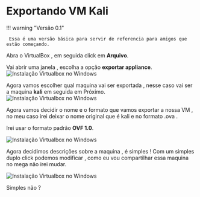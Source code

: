 # Exportando VM Kali
!!! warning "Versão 0.1"

     Essa é uma versão básica para servir de referencia para amigos que estão começando.

Abra o VirtualBox , em seguida click em **Arquivo**.

Vai abrir uma janela , escolha a opção **exportar appliance**.
![Instalação Virtualbox no Windows](https://abase.greenmindlabs.com/images/virtualizacao/Virtualbox/Exportando-Maquina-Virtual/01-exportando-vm-kali.png)

Agora vamos escolher qual maquina vai ser exportada , nesse caso vai ser a maquina **kali** em seguida em Próximo.
![Instalação Virtualbox no Windows](https://abase.greenmindlabs.com/images/virtualizacao/Virtualbox/Exportando-Maquina-Virtual/02-exportando-vm-kali.png)

Agora vamos decidir o nome e o formato que vamos exportar a nossa VM , no meu caso irei deixar o nome original que é kali e no formato .ova .

Irei usar o formato padrão **OVF 1.0**.

![Instalação Virtualbox no Windows](https://abase.greenmindlabs.com/images/virtualizacao/Virtualbox/Exportando-Maquina-Virtual/04-exportando-vm-kali.png)

Agora decidimos descrições sobre a maquina , é simples ! Com um simples duplo click podemos modificar , como eu vou compartilhar essa maquina no mega não irei mudar.

![Instalação Virtualbox no Windows](https://abase.greenmindlabs.com/images/virtualizacao/Virtualbox/Exportando-Maquina-Virtual/04-exportando-vm-kali.png)

Simples não ?

